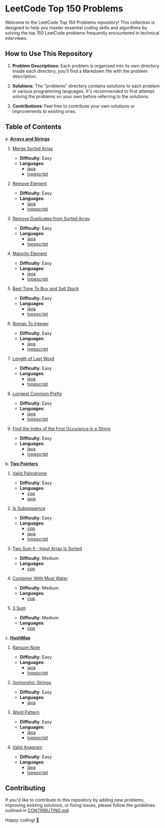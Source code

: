 # LeetCode Top 150 Problems

Welcome to the LeetCode Top 150 Problems repository! This collection is designed to help you master essential coding skills and algorithms by solving the top 150 LeetCode problems frequently encountered in technical interviews.

## How to Use This Repository

1. **Problem Descriptions**: Each problem is organized into its own directory. Inside each directory, you'll find a Markdown file with the problem description.

2. **Solutions**: The "problems" directory contains solutions to each problem in various programming languages. It's recommended to first attempt solving the problems on your own before referring to the solutions.

3. **Contributions**: Feel free to contribute your own solutions or improvements to existing ones.

## Table of Contents

a. **[Arrays and Strings](/problems/arrays-n-strings/)**

1. [Merge Sorted Array](/problems/arrays-n-strings/mergeSortedArray/)

   - **Difficulty**: Easy
   - **Languages**:
     - [java](/problems/arrays-n-strings/mergeSortedArray/javaVersion.java)
     - [typescript](/problems/arrays-n-strings/mergeSortedArray/TsVersion.ts)

2. [Remove Element](/problems/arrays-n-strings/removeElement/)

   - **Difficulty**: Easy
   - **Languages**:
     - [java](/problems/arrays-n-strings/removeElement/javaVersion.java)
     - [typescript](/problems/arrays-n-strings/removeElement/TsVersion.ts)

3. [Remove Duplicates from Sorted Array](/problems/arrays-n-strings/removeDuplicatesFromSortedArray/)

   - **Difficulty**: Easy
   - **Languages**:
     - [java](/problems/arrays-n-strings/removeDuplicatesFromSortedArray/javaVersion.java)
     - [typescript](/problems/arrays-n-strings/removeDuplicatesFromSortedArray/TsVersion.ts)

4. [Majority Element](/problems/arrays-n-strings/majorityElement/)

   - **Difficulty**: Easy
   - **Languages**:
     - [java](/problems/arrays-n-strings/majorityElement/javaVersion.java)
     - [typescript](/problems/arrays-n-strings/majorityElement/TsVersion.ts)

5. [Best Time To Buy and Sell Stock](/problems/arrays-n-strings/bestTimeToBuyNSellStock/)

   - **Difficulty**: Easy
   - **Languages**:
     - [java](/problems/arrays-n-strings/bestTimeToBuyNSellStock/javaVersion.java)
     - [typescript](/problems/arrays-n-strings/bestTimeToBuyNSellStock/TsVersion.ts)

6. [Roman To Integer](/problems/arrays-n-strings/romanToInteger/)

   - **Difficulty**: Easy
   - **Languages**:
     - [java](/problems/arrays-n-strings/romanToInteger/javaVersion.java)
     - [typescript](/problems/arrays-n-strings/romanToInteger/TsVersion.ts)

7. [Length of Last Word](/problems/arrays-n-strings/lengthOfLastWord/)

   - **Difficulty**: Easy
   - **Languages**:
     - [java](/problems/arrays-n-strings/lengthOfLastWord/javaVersion.java)
     - [typescript](/problems/arrays-n-strings/lengthOfLastWord/TsVersion.ts)

8. [Longest Common Prefix](/problems/arrays-n-strings/longestCommonPrefix/)

   - **Difficulty**: Easy
   - **Languages**:
     - [java](/problems/arrays-n-strings/longestCommonPrefix/javaVersion.java)
     - [typescript](/problems/arrays-n-strings/longestCommonPrefix/TsVersion.ts)

9. [Find the Index of the First Occurance in a String](/problems/arrays-n-strings/findTheIndexOfTheFirstOccurrenceInAString/)

   - **Difficulty**: Easy
   - **Languages**:
     - [java](/problems/arrays-n-strings/findTheIndexOfTheFirstOccurrenceInAString/javaVersion.java)
     - [typescript](/problems/arrays-n-strings/findTheIndexOfTheFirstOccurrenceInAString/TsVersion.ts)

b. **[Two Pointers](/problems/two-pointers/)**

1. [Valid Palindrome](/problems/two-pointers/validPalindrome/)

   - **Difficulty**: Easy
   - **Languages**:
     - [cpp](/problems/two-pointers/validPalindrome/cppVersion.cpp)
     - [java](/problems/two-pointers/validPalindrome/javaVersion.java)

2. [Is Subsequence](/problems/two-pointers/isSubsequence/)

   - **Difficulty**: Easy
   - **Languages**:
     - [cpp](/problems/two-pointers/isSubsequence/cppVersion.cpp)
     - [java](/problems/two-pointers/isSubsequence/javaVersion.java)
     - [typescript](/problems/two-pointers/isSubsequence/TsVersion.ts)

3. [Two Sum II - Input Array Is Sorted](/problems/two-pointers/twoSum2-InputArrayIsSorted/)

   - **Difficulty**: Medium
   - **Languages**:
     - [cpp](/problems/two-pointers/twoSum2-InputArrayIsSorted/cppVersion.cpp)

4. [Container With Most Water](/problems/two-pointers/containerWithMostWater/)

   - **Difficulty**: Medium
   - **Languages**:
     - [cpp](/problems/two-pointers/containerWithMostWater/cppVersion.cpp)

5. [3 Sum](/problems/two-pointers/3Sum/)

   - **Difficulty**: Medium
   - **Languages**:
     - [cpp](/problems/two-pointers/3Sum/cppVersion.cpp)

c. **[HashMap](/problems/hashmap/)**

1. [Ransom Note](/problems/hashmap/ransom-note/)

   - **Difficulty**: Easy
   - **Languages**:
     - [java](/problems/hashmap/ransom-note/javaVersion.java)
     - [typescript](/problems/hashmap/ransom-note/TsVersion.ts)

2. [Isomorphic Strings](/problems/hashmap/isomorphicStrings/)

   - **Difficulty**: Easy
   - **Languages**:
     - [java](/problems/hashmap/isomorphicStrings/javaVersion.java)

3. [Word Pattern](/problems/hashmap/wordPattern/)

   - **Difficulty**: Easy
   - **Languages**:
     - [java](/problems/hashmap/wordPattern/javaVersion.java)
     - [typescript](/problems/hashmap/wordPattern/TsVersion.ts)

4. [Valid Anagram](/problems/hashmap/validAnagram/)

   - **Difficulty**: Easy
   - **Languages**:
     - [java](/problems/hashmap/validAnagram/javaVersion.java)
     - [typescript](/problems/hashmap/validAnagram/TsVersion.ts)

## Contributing

If you'd like to contribute to this repository by adding new problems, improving existing solutions, or fixing issues, please follow the guidelines outlined in [CONTRIBUTING.md](/CONTRIBUTING.md).

Happy coding! 🚀
